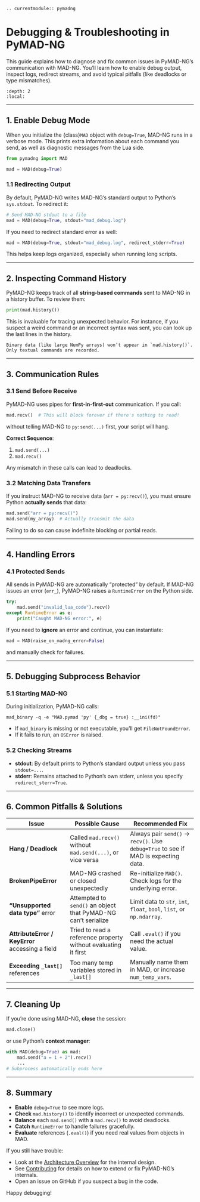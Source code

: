 ```{eval-rst}
.. currentmodule:: pymadng
```

# Debugging & Troubleshooting in PyMAD-NG

This guide explains how to diagnose and fix common issues in PyMAD-NG’s communication with MAD-NG. You’ll learn how to enable debug output, inspect logs, redirect streams, and avoid typical pitfalls (like deadlocks or type mismatches).

```{contents}
:depth: 2
:local:
```

---

## 1. Enable Debug Mode

When you initialize the {class}`MAD` object with `debug=True`, MAD-NG runs in a verbose mode. This prints extra information about each command you send, as well as diagnostic messages from the Lua side.

```python
from pymadng import MAD

mad = MAD(debug=True)
```

### 1.1 Redirecting Output
By default, PyMAD-NG writes MAD-NG’s standard output to Python’s `sys.stdout`. To redirect it:

```python
# Send MAD-NG stdout to a file
mad = MAD(debug=True, stdout="mad_debug.log")
```

If you need to redirect standard error as well:

```python
mad = MAD(debug=True, stdout="mad_debug.log", redirect_stderr=True)
```

This helps keep logs organized, especially when running long scripts.

---

## 2. Inspecting Command History

PyMAD-NG keeps track of all **string-based commands** sent to MAD-NG in a history buffer. To review them:

```python
print(mad.history())
```

This is invaluable for tracing unexpected behavior. For instance, if you suspect a weird command or an incorrect syntax was sent, you can look up the last lines in the history.

```{note}
Binary data (like large NumPy arrays) won’t appear in `mad.history()`. Only textual commands are recorded.
```

---

## 3. Communication Rules

### 3.1 Send Before Receive

PyMAD-NG uses pipes for **first-in-first-out** communication. If you call:

```python
mad.recv()  # This will block forever if there's nothing to read!
```

without telling MAD-NG to `py:send(...)` first, your script will hang.

**Correct Sequence**:
1. `mad.send(...)`
2. `mad.recv()`

Any mismatch in these calls can lead to deadlocks.

### 3.2 Matching Data Transfers

If you instruct MAD-NG to receive data (`arr = py:recv()`), you must ensure Python **actually sends** that data:

```python
mad.send("arr = py:recv()")
mad.send(my_array)  # Actually transmit the data
```

Failing to do so can cause indefinite blocking or partial reads.

---

## 4. Handling Errors

### 4.1 Protected Sends

All sends in PyMAD-NG are automatically “protected” by default. If MAD-NG issues an error (`err_`), PyMAD-NG raises a `RuntimeError` on the Python side.

```python
try:
    mad.send("invalid_lua_code").recv()
except RuntimeError as e:
    print("Caught MAD-NG error:", e)
```

If you need to **ignore** an error and continue, you can instantiate:

```python
mad = MAD(raise_on_madng_error=False)
```

and manually check for failures.

---

## 5. Debugging Subprocess Behavior

### 5.1 Starting MAD-NG

During initialization, PyMAD-NG calls:

```
mad_binary -q -e "MAD.pymad 'py' {_dbg = true} :__ini(fd)"
```

- If `mad_binary` is missing or not executable, you’ll get `FileNotFoundError`.
- If it fails to run, an `OSError` is raised.

### 5.2 Checking Streams

- **stdout**: By default prints to Python’s standard output unless you pass `stdout=...`.
- **stderr**: Remains attached to Python’s own stderr, unless you specify `redirect_sterr=True`.

---

## 6. Common Pitfalls & Solutions

| Issue                                    | Possible Cause                                                   | Recommended Fix                                           |
|------------------------------------------|------------------------------------------------------------------|-----------------------------------------------------------|
| **Hang / Deadlock**                      | Called `mad.recv()` without `mad.send(...)`, or vice versa       | Always pair `send()` → `recv()`. Use `debug=True` to see if MAD is expecting data. |
| **BrokenPipeError**                      | MAD-NG crashed or closed unexpectedly                            | Re-initialize `MAD()`. Check logs for the underlying error.                        |
| **“Unsupported data type”** error        | Attempted to `send()` an object that PyMAD-NG can’t serialize    | Limit data to `str`, `int`, `float`, `bool`, `list`, or `np.ndarray`.             |
| **AttributeError / KeyError** accessing a field | Tried to read a reference property without evaluating it first | Call `.eval()` if you need the actual value.                                     |
| **Exceeding `_last[]`** references       | Too many temp variables stored in `_last[]`                      | Manually name them in MAD, or increase `num_temp_vars`.                           |

---

## 7. Cleaning Up

If you’re done using MAD-NG, **close** the session:

```python
mad.close()
```

or use Python’s **context manager**:

```python
with MAD(debug=True) as mad:
    mad.send("a = 1 + 2").recv()
    ...
# Subprocess automatically ends here
```

---

## 8. Summary

- **Enable** `debug=True` to see more logs.
- **Check** `mad.history()` to identify incorrect or unexpected commands.
- **Balance** each `mad.send()` with a `mad.recv()` to avoid deadlocks.
- **Catch** `RuntimeError` to handle failures gracefully.
- **Evaluate** references (`.eval()`) if you need real values from objects in MAD.

If you still have trouble:
- Look at the [Architecture Overview](architecture.md) for the internal design.
- See [Contributing](contributing.md) for details on how to extend or fix PyMAD-NG’s internals.
- Open an issue on GitHub if you suspect a bug in the code.

Happy debugging!

